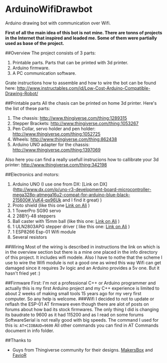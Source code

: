 # ArduinoWifiDrawbot
Arduino drawing bot with communication over Wifi.

__First of all the main idea of this bot is not mine. There are tonns of projects in the Internet that inspired and leaded me. Some of them were partially used as base of the project.__

##Overview
The project consists of 3 parts:
1. Printable parts. Parts that can be printed with 3d printer.
2. Arduino firmware.
3. A PC communication software.

Grate instructions how to assemble and how to wire the bot can be found here:  http://www.instructables.com/id/Low-Cost-Arduino-Compatible-Drawing-Robot/

##Printable parts
All the chasis can be printed on home 3d printer. 
Here's the list of these parts:
1. The chassis: http://www.thingiverse.com/thing:1289315
2. Stepper Brackets: http://www.thingiverse.com/thing:1053267
3. Pen Collar, servo holder and pen holder: http://www.thingiverse.com/thing:1052725
4. Wheels: http://www.thingiverse.com/thing:862438
5. Arduino UNO adapter for the chassis: http://www.thingiverse.com/thing:1397069

Also here you can find a really usefull instrucions how to callibrate your 3d printer: http://www.thingiverse.com/thing:342198

##Electronics and motors:
1. Arduino UNO (I use one from DX: [Link on DX](http://www.dx.com/p/uno-r3-development-board-microcontroller-mega328p-atmega16u2-compat-for-arduino-blue-black-215600#.VuK4-px96Uk and I find it great) )
2. Proto shield (like this one [Link on Ali](http://ru.aliexpress.com/item/ProtoShield-prototype-expansion-board-with-mini-bread-board-based-for-ARDUINO/1451569883.html) )
3. 1 TowerPro SG90 servo
4. 2 28BYj-48 steppers
5. Ball caster with 15mm ball (like this one: [Link on Ali](http://ru.aliexpress.com/item/1pc-Swivel-Round-Ball-Caster-Silver-Metal-Bull-Wheel-Universal-Transfer-Ball-48-x-32-x/32566687062.html) )
6. 1 ULN2803APG stepper driver ( like this one: [Link on Ali](http://ru.aliexpress.com/item/10pcs-ULN2803A-ULN2803APG-ULN2803-DIP-18/32375468380.html) )
7. 1 ESP8266 Esp-01 Wifi module
8. Several resistors

##Wiring
Most of the wiring is described in instructions the link on which is in the overview section but there is a mine one placed in the info directory of this project. It includes wifi modele.
Also I have to nothe that the scheme I use to wire the Wifi module is not a good one as wired this way Wifi can get damaged since it requires 3v logic and an Arduino provides a 5v one. But it hasn't fried yet :)

##Firmware
First: I'm not a professional C++ or Arduino programmer and actually this is my first Arduino project and my C++ experience is limited to about 2 weeks of making small tools 15 years ago for my very first computer. So any help is welcome.
###Wifi
I decided to not to update or reflash the ESP-01 AT firmware even though there are alot of posts on forums about how bad its stock firmwares. The only thing I did is changing its baudrate to 9600 as it had 115200 and as I read on some forums SoftwareSerial is not really good with big speeds. The command I used for this is: 
`AT+CIOBAUD=9600`
All other commands you can find in AT Commands document in info folder.

##Thanks to
* Guys from Thingiverse community for their designs. [MakersBox](http://www.thingiverse.com/MakersBox/about) and [FavioR](http://www.thingiverse.com/FavioR/about)
